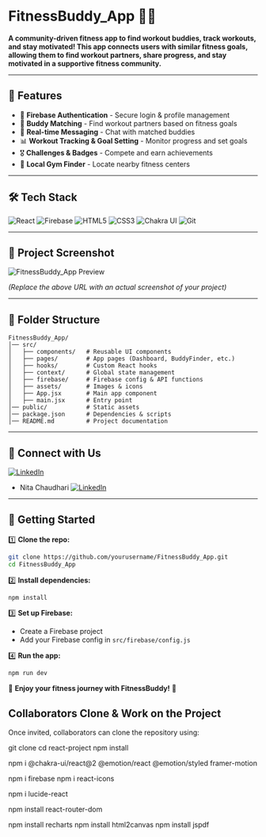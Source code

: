 # FitnessBuddy_App 🏋️‍♂️

**A community-driven fitness app to find workout buddies, track workouts, and stay motivated! This app connects users with similar fitness goals, 
allowing them to find workout partners, share progress, and stay motivated in a supportive fitness community.**

---

## 🚀 Features
- 🔑 **Firebase Authentication** - Secure login & profile management
- 🤝 **Buddy Matching** - Find workout partners based on fitness goals
- 💬 **Real-time Messaging** - Chat with matched buddies
- 📊 **Workout Tracking & Goal Setting** - Monitor progress and set goals
- 🎖️ **Challenges & Badges** - Compete and earn achievements
- 📍 **Local Gym Finder** - Locate nearby fitness centers

---

## 🛠️ Tech Stack
![React](https://img.shields.io/badge/react-%23282C34.svg?style=for-the-badge&logo=react&logoColor=%2361DAFB) 
![Firebase](https://img.shields.io/badge/firebase-%23039BE5.svg?style=for-the-badge&logo=firebase&logoColor=white)
![HTML5](https://img.shields.io/badge/html5-%23E34F26.svg?style=for-the-badge&logo=html5&logoColor=white)
![CSS3](https://img.shields.io/badge/css3-%231572B6.svg?style=for-the-badge&logo=css3&logoColor=white)
![Chakra UI](https://img.shields.io/badge/chakra_ui-%2338B2AC.svg?style=for-the-badge&logo=chakra-ui&logoColor=white)
![Git](https://img.shields.io/badge/git-%23F05032.svg?style=for-the-badge&logo=git&logoColor=white)


---

## 📸 Project Screenshot

![FitnessBuddy_App Preview](https://your-image-link-here.com)

*(Replace the above URL with an actual screenshot of your project)*

---

## 📂 Folder Structure
```
FitnessBuddy_App/
│── src/
│   ├── components/   # Reusable UI components
│   ├── pages/        # App pages (Dashboard, BuddyFinder, etc.)
│   ├── hooks/        # Custom React hooks
│   ├── context/      # Global state management
│   ├── firebase/     # Firebase config & API functions
│   ├── assets/       # Images & icons
│   ├── App.jsx       # Main app component
│   ├── main.jsx      # Entry point
│── public/           # Static assets
│── package.json      # Dependencies & scripts
│── README.md         # Project documentation
```

---

## 📢 Connect with Us
[![LinkedIn](https://img.shields.io/badge/LinkedIn-Profile-blue?style=flat&logo=linkedin)](https://www.linkedin.com/in/your-handle/)
- Nita Chaudhari [![LinkedIn](https://img.shields.io/badge/LinkedIn-%230077B5.svg?logo=linkedin&logoColor=white)](www.linkedin.com/in/deepro-chakraborty-0b0530282) 

---

## 🚀 Getting Started

1️⃣ **Clone the repo:**  
```bash
git clone https://github.com/yourusername/FitnessBuddy_App.git
cd FitnessBuddy_App
```

2️⃣ **Install dependencies:**  
```bash
npm install
```

3️⃣ **Set up Firebase:**  
- Create a Firebase project
- Add your Firebase config in `src/firebase/config.js`

4️⃣ **Run the app:**  
```bash
npm run dev
```

🎉 **Enjoy your fitness journey with FitnessBuddy!** 💪



## Collaborators Clone & Work on the Project
Once invited, collaborators can clone the repository using:

git clone <repository-url>
cd react-project
npm install

npm i @chakra-ui/react@2 @emotion/react @emotion/styled framer-motion

npm i firebase
npm i react-icons

npm i lucide-react

npm install react-router-dom

npm install recharts
npm install html2canvas
npm install jspdf
